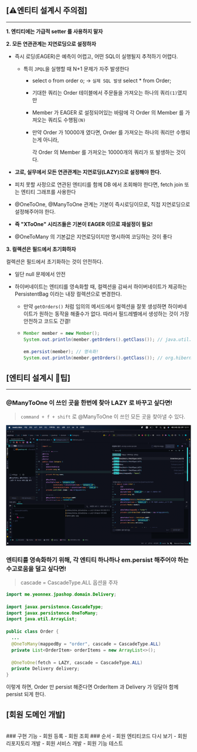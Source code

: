 ## [⚠️엔티티 설계시 주의점]
<hr/>

**1. 엔티티에는 가급적 setter 를 사용하지 말자**

**2. 모든 연관관계는 지연로딩으로 설정하자**

- 즉시 로딩(EAGER)은 예측이 어렵고, 어떤 SQL이 실행될지 추적하기 어렵다.

  - 특히 `JPQL`을 실행할 때 N+1 문제가 자주 발생한다
    - select o from order o; -> `실제 SQL 발생` select * from Order;
    - 기대한 쿼리는 Order 테이블에서 주문들을 가져오는 하나의 쿼리`(1)`였지만
    - Member 가 EAGER 로 설정되어있는 바람에 각 Order 의 Member 를 가져오는 쿼리도 수행됨`(N)`
    - 만약 Order 가 10000개 였다면, Order 를 가져오는 하나의 쿼리만 수행되는게 아니라,

      각 Order 의 Member 를 가져오는 10000개의  쿼리가 또 발생하는 것이다.
- **고로, 실무에서 모든 연관관계는 지연로딩(LAZY)으로 설정해야 한다.**
- 피치 못할 사정으로 연관된 엔티티를 함께 DB 에서 조회해야 한다면, fetch join 또는 엔티티 그래프를 사용한다
- @OneToOne, @ManyToOne 관계는 기본이 즉시로딩이므로, 직접 지연로딩으로 설정해주어야 한다.
- **즉 "XToOne" 시리즈들은 기본이 EAGER 이므로 재설정이 필요!**
- @OneToMany 의 기본값은 지연로딩이지만 명시하여 코딩하는 것이 좋다

**3. 컬렉션은 필드에서 초기화하자**

컬렉션은 필드에서 초기화하는 것이 안전하다.

- 일단 null 문제에서 안전

- 하이버네이트는 엔티티를 영속화할 때, 컬렉션을 감싸서 하이버네이트가 제공하는 PersistentBag 이라는 내장 컬렉션으로 변경한다. 

  - 만약 `getOrders()` 처럼 임의의 메서드에서 컬렉션을 잘못 생성하면 하이버네이트가 원하는 동작을 해줄수가 없다. 따라서 필드레벨에서 생성하는 것이 가장 안전하고 코드도 간결!

  - ```java
    Member member = new Member();
    System.out.println(member.getOrders().getClass()); // java.util.ArrayList
    
    em.persist(member); // 영속화!
    System.out.println(member.getOrders().getClass()); // org.hibernate.collection.internal.PersistentBag
    ```

    

## [엔티티 설계시 🍯팁]
<hr>

### @ManyToOne 이 쓰인 곳을 한번에 찾아 LAZY 로 바꾸고 싶다면!

>`command + f + shift` 로 @ManyToOne 이 쓰인 모든 곳을 찾아낼 수 있다.

![img.png](img.png)

### 엔티티를 영속화하기 위해, 각 엔티티 하나하나 em.persist 해주어야 하는 수고로움을 덜고 싶다면!
> cascade = CascadeType.ALL 옵션을 주자

```java
import me.yeonnex.jpashop.domain.Delivery;

import javax.persistence.CascadeType;
import javax.persistence.OneToMany;
import java.util.ArrayList;

public class Order {
  ...
  @OneToMany(mappedBy = "order", cascade = CascadeType.ALL)
  private List<OrderItem> orderItems = new ArrayList<>();

  @OneToOne(fetch = LAZY, cascade = CascadeType.ALL)
  private Delivery delivery;
}
```
이렇게 하면, Order 만 persist 해준다면 OrderItem 과 Delivery 가 덩달아 함께 persist 되게 한다.

## [회원 도메인 개발]
<br/>
### 구현 기능
- 회원 등록
- 회원 조회
### 순서
- 회원 엔티티코드 다시 보기
- 회원 리포지토리 개발
- 회원 서비스 개발
- 회원 기능 테스트
